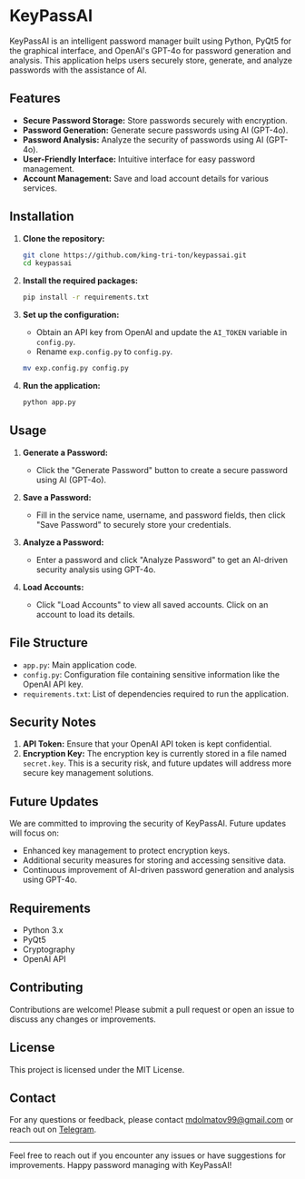 # KeyPassAI

KeyPassAI is an intelligent password manager built using Python, PyQt5 for the graphical interface, and OpenAI's GPT-4o for password generation and analysis. This application helps users securely store, generate, and analyze passwords with the assistance of AI.

## Features

- **Secure Password Storage:** Store passwords securely with encryption.
- **Password Generation:** Generate secure passwords using AI (GPT-4o).
- **Password Analysis:** Analyze the security of passwords using AI (GPT-4o).
- **User-Friendly Interface:** Intuitive interface for easy password management.
- **Account Management:** Save and load account details for various services.

## Installation

1. **Clone the repository:**

    ```bash
    git clone https://github.com/king-tri-ton/keypassai.git
    cd keypassai
    ```

2. **Install the required packages:**

    ```bash
    pip install -r requirements.txt
    ```

3. **Set up the configuration:**

    - Obtain an API key from OpenAI and update the `AI_TOKEN` variable in `config.py`.
    - Rename `exp.config.py` to `config.py`.

    ```bash
    mv exp.config.py config.py
    ```

4. **Run the application:**

    ```bash
    python app.py
    ```

## Usage

1. **Generate a Password:**
   - Click the "Generate Password" button to create a secure password using AI (GPT-4o).

2. **Save a Password:**
   - Fill in the service name, username, and password fields, then click "Save Password" to securely store your credentials.

3. **Analyze a Password:**
   - Enter a password and click "Analyze Password" to get an AI-driven security analysis using GPT-4o.

4. **Load Accounts:**
   - Click "Load Accounts" to view all saved accounts. Click on an account to load its details.

## File Structure

- `app.py`: Main application code.
- `config.py`: Configuration file containing sensitive information like the OpenAI API key.
- `requirements.txt`: List of dependencies required to run the application.

## Security Notes

1. **API Token:** Ensure that your OpenAI API token is kept confidential.
2. **Encryption Key:** The encryption key is currently stored in a file named `secret.key`. This is a security risk, and future updates will address more secure key management solutions.

## Future Updates

We are committed to improving the security of KeyPassAI. Future updates will focus on:
- Enhanced key management to protect encryption keys.
- Additional security measures for storing and accessing sensitive data.
- Continuous improvement of AI-driven password generation and analysis using GPT-4o.

## Requirements

- Python 3.x
- PyQt5
- Cryptography
- OpenAI API

## Contributing

Contributions are welcome! Please submit a pull request or open an issue to discuss any changes or improvements.

## License

This project is licensed under the MIT License.

## Contact

For any questions or feedback, please contact [mdolmatov99@gmail.com](mailto:mdolmatov99@gmail.com) or reach out on [Telegram](https://t.me/king_triton).

---

Feel free to reach out if you encounter any issues or have suggestions for improvements. Happy password managing with KeyPassAI!
